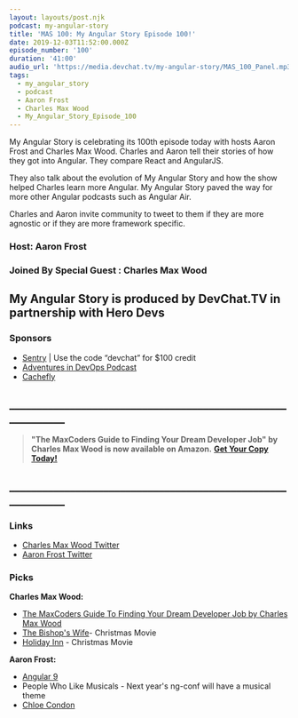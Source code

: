 ```yaml
---
layout: layouts/post.njk
podcast: my-angular-story
title: 'MAS 100: My Angular Story Episode 100!'
date: 2019-12-03T11:52:00.000Z
episode_number: '100'
duration: '41:00'
audio_url: 'https://media.devchat.tv/my-angular-story/MAS_100_Panel.mp3'
tags:
  - my_angular_story
  - podcast
  - Aaron Frost
  - Charles Max Wood
  - My_Angular_Story_Episode_100
---
```

My Angular Story is celebrating its 100th episode today with hosts Aaron Frost and Charles Max Wood. Charles and Aaron tell their stories of how they got into Angular. They compare React and AngularJS. 

They also talk about the evolution of My Angular Story and how the show helped Charles learn more Angular. My Angular Story paved the way for more other Angular podcasts such as Angular Air. 

Charles and Aaron invite community to tweet to them if they are more agnostic or if they are more framework specific.

### Host: Aaron Frost

### Joined By Special Guest : **Charles Max Wood**

## **My Angular Story is produced by DevChat.TV in partnership with Hero Devs**

### Sponsors

* [Sentry](http://sentry.io/) | Use the code “devchat” for $100 credit 
* [Adventures in DevOps Podcast](https://devchat.tv/adventures-in-devops/)
* [Cachefly](https://www.cachefly.com/)

## **\_\_\_\_\_\_\_\_\_\_\_\_\_\_\_\_\_\_\_\_\_\_\_\_\_\_\_\_\_\_\_\_\_\_\_\_\_\_\_\_\_\_\_\_\_\_\_\_\_\_\_\_\_\_\_\_\_\_\_\_**

> **"The MaxCoders Guide to Finding Your Dream Developer Job" by Charles Max Wood is now available on Amazon.**  [**Get Your Copy Today!**](https://www.amazon.com/gp/product/B081MBL5C9/ref=as_li_ss_tl?ie=UTF8&linkCode=sl1&tag=devchattv-20&linkId=9d61363241636e2546ef46abba198746&language=en_US)

## **\_\_\_\_\_\_\_\_\_\_\_\_\_\_\_\_\_\_\_\_\_\_\_\_\_\_\_\_\_\_\_\_\_\_\_\_\_\_\_\_\_\_\_\_\_\_\_\_\_\_\_\_\_\_\_\_\_\_\_\_**

>

### Links

* [Charles Max Wood Twitter](https://twitter.com/cmaxw)
* [Aaron Frost Twitter](https://twitter.com/aaronfrost)

### Picks

**Charles Max Wood:**

* [The MaxCoders Guide To Finding Your Dream Developer Job by Charles Max Wood](https://www.amazon.com/MaxCoders-Guide-Finding-Dream-Developer-ebook/dp/B081MBL5C9/ref=zg_bsnr_154841011_5?_encoding=UTF8&psc=1&refRID=KT2EEKNN9ZGVQMPT2J3G)
* [The Bishop's Wife](https://www.imdb.com/title/tt0039190/)- Christmas Movie
* [Holiday Inn](https://www.imdb.com/title/tt0034862/?ref_=fn_al_tt_3) - Christmas Movie

**Aaron Frost:**

* [Angular 9](https://angular.io/guide/releases)
* People Who Like Musicals - Next year's ng-conf will have a musical theme 
* [Chloe Condon](https://twitter.com/ChloeCondon?ref_src=twsrc%5Egoogle%7Ctwcamp%5Eserp%7Ctwgr%5Eauthor)

